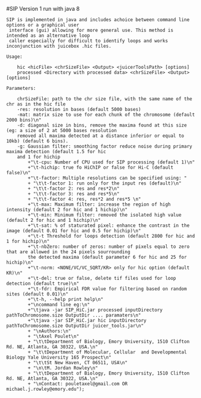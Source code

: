 #SIP Version 1 run with java 8

	SIP is implemented in java and includes achoice between command line options or	a graphical user
	 interface (gui) allowing for more general use. This method is intended as an alternative loop 
	 caller especially for difficult to identify loops and works inconjunction with juicebox .hic files.

	Usage:
	
		hic <hicFile> <chrSizeFile> <Output> <juicerToolsPath> [options]
		processed <Directory with processed data> <chrSizeFile> <Output> [options]
		
	Parameters:
	
		chrSizeFile: path to the chr size file, with the same name of the chr as in the hic file
		-res: resolution in bases (default 5000 bases)
		-mat: matrix size to use for each chunk of the chromosome (default 2000 bins)\n"
		-d: diagonal size in bins, remove the maxima found at this size (eg: a size of 2 at 5000 bases resolution
		removed all maxima detected at a distance inferior or equal to 10kb) (default 6 bins).
		-g: Gaussian filter: smoothing factor reduce noise during primary maxima detection (default 1.5 for hic 
		and 1 for hichip
			+"\t-cpu: Number of CPU used for SIP processing (default 1)\n"
			+"\t-hichip: true fo HiChIP or false for Hi-C (default false)\n"
			+"\t-factor: Multiple resolutions can be specified using: "
			+ "\t\t-factor 1: run only for the input res (default)\n"
			+ "\t\t-factor 2: res and res*2\n"
			+ "\t\t-factor 3: res and res*5\n"
			+ "\t\t-factor 4: res, res*2 and res*5 \n"
			+"\t-max: Maximum filter: increase the region of high intensity (default 2 for hic and 1 hichip)\n"
			+"\t-min: Minimum filter: removed the isolated high value (default 2 for hic and 1 hichip)\n"
			+"\t-sat: % of staturated pixel: enhance the contrast in the image (default 0.01 for hic and 0.5 for hichip)\n"
			+"\t-t Threshold for loops detection (default 2800 for hic and 1 for hichip)\n"
			+"\t-nbZero: number of zeros: number of pixels equal to zero that are allowed in the 24 pixels sourrounding 
			the detected maxima (default parameter 6 for hic and 25 for hichip)\n"
			+"\t-norm: <NONE/VC/VC_SQRT/KR> only for hic option (default KR)\n"
			+"\t-del: true or false, delete tif files used for loop detection (default true)\n"
			+"\t-fdr: Empirical FDR value for filtering based on random sites (default 0.01)\n"
			+"\t-h, --help print help\n"
			+"\ncommand line eg:\n"
			+"\tjava -jar SIP_HiC.jar processed inputDirectory pathToChromosome.size OutputDir .... paramaters\n"
			+"\tjava -jar SIP_HiC.jar hic inputDirectory pathToChromosome.size OutputDir juicer_tools.jar\n"
			+ "\nAuthors:\n"
			+ "\tAxel Poulet\n"
			+ "\t\tDepartment of Biology, Emory University, 1510 Clifton Rd. NE, Atlanta, GA 30322, USA.\n"
			+ "\t\tDepartment of Molecular, Cellular  and Developmental Biology Yale University 165 Prospect\n"
			+ "\t\tSt New Haven, CT 06511, USA\n"
			+ "\n\tM. Jordan Rowley\n"
			+ "\t\tDepartment of Biology, Emory University, 1510 Clifton Rd. NE, Atlanta, GA 30322, USA.\n"
			+ "\nContact: pouletaxel@gmail.com OR michael.j.rowley@emory.edu");
